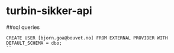 # turbin-sikker-api


##sql queries

```
CREATE USER [bjorn.goa@bouvet.no] FROM EXTERNAL PROVIDER WITH DEFAULT_SCHEMA = dbo;
``
